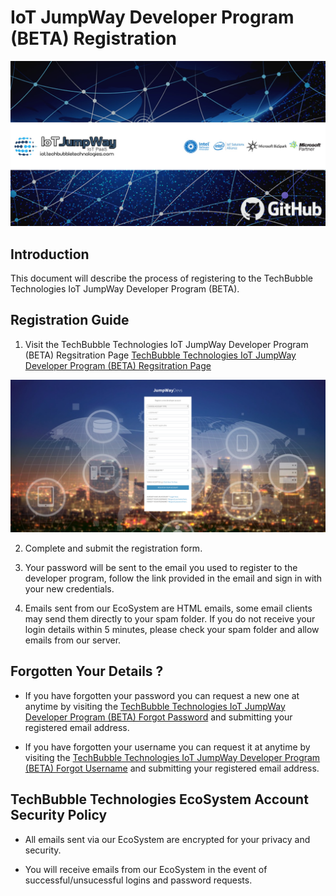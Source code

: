 # IoT JumpWay Developer Program (BETA) Registration

![TechBubble IoT JumpWay Docs](images/main/IoT-Jumpway.jpg)  

## Introduction

This document will describe the process of registering to the TechBubble Technologies IoT JumpWay Developer Program (BETA).

## Registration Guide

1. Visit the TechBubble Technologies IoT JumpWay Developer Program (BETA) Regsitration Page [TechBubble Technologies IoT JumpWay Developer Program (BETA) Regsitration Page](https://iot.techbubbletechnologies.com/developers/register "here")

![TechBubble IoT JumpWay Registration Docs](images/guides/Registration.png)  

2. Complete and submit the registration form.

3. Your password will be sent to the email you used to register to the developer program, follow the link provided in the email and sign in with your new credentials.

4. Emails sent from our EcoSystem are HTML emails, some email clients may send them directly to your spam folder. If you do not receive your login details within 5 minutes, please check your spam folder and allow emails from our server. 

## Forgotten Your Details ? 

- If you have forgotten your password you can request a new one at anytime by visiting the [TechBubble Technologies IoT JumpWay Developer Program (BETA) Forgot Password](https://iot.techbubbletechnologies.com/developers/request-password/ "Request Password Page") and submitting your registered email address.

- If you have forgotten your username you can request it at anytime by visiting the [TechBubble Technologies IoT JumpWay Developer Program (BETA) Forgot Username](https://iot.techbubbletechnologies.com/developers/request-username/ "Request Username Page") and submitting your registered email address.

## TechBubble Technologies EcoSystem Account Security Policy

- All emails sent via our EcoSystem are encrypted for your privacy and security.

- You will receive emails from our EcoSystem in the event of successful/unsucessful logins and password requests.

